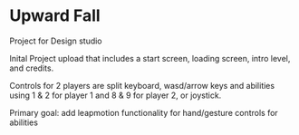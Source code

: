 # Upward Fall
</h1> Project for Design studio </h1>

</p> Inital Project upload that includes a start screen, loading screen, intro level, and credits. </p>

</p> Controls for 2 players are split keyboard, wasd/arrow keys and abilities using 1 & 2 for player 1 and 8 & 9 for player 2, or joystick. </p>

</p> Primary goal: add leapmotion functionality for hand/gesture controls for abilities </p>
